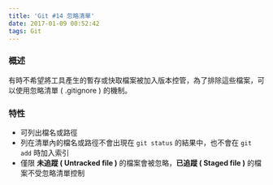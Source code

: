 ```yaml
---
title: 'Git #14 忽略清單'
date: 2017-01-09 00:52:42
tags: Git
---
```

### 概述
有時不希望將工具產生的暫存或快取檔案被加入版本控管，為了排除這些檔案，可以使用忽略清單 ( .gitignore ) 的機制。

<!-- more -->

### 特性
- 可列出檔名或路徑
- 列在清單內的檔名或路徑不會出現在 `git status` 的結果中，也不會在 `git add` 時加入索引
- 僅限 **未追蹤 ( Untracked file )** 的檔案會被忽略，**已追蹤 ( Staged file )** 的檔案不受忽略清單控制